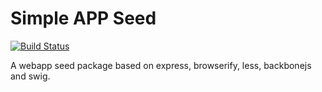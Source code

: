 Simple APP Seed
===============
[![Build Status](https://travis-ci.org/demix/simpleapp-seed.svg?branch=master)](https://travis-ci.org/demix/simpleapp-seed)

A webapp seed package based on express, browserify, less, backbonejs and swig.
